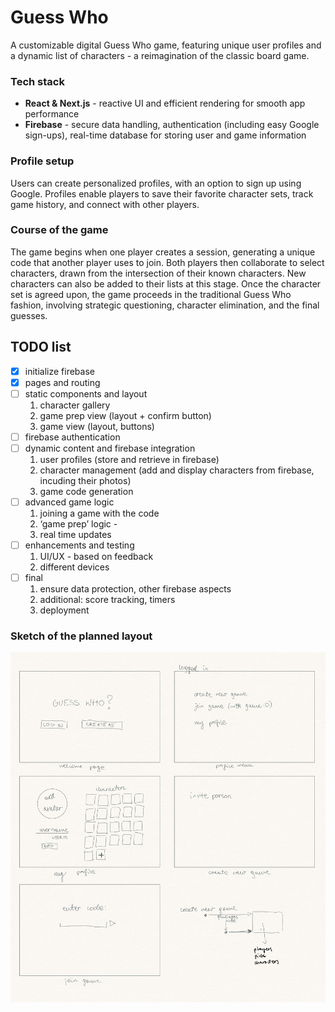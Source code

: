 # Guess Who
A customizable digital Guess Who game, featuring unique user profiles and a dynamic list of characters - a reimagination of the classic board game.

### Tech stack
* **React & Next.js** - reactive UI and efficient rendering for smooth app performance
* **Firebase** - secure data handling, authentication (including easy Google sign-ups), real-time database for storing user and game information

### Profile setup
Users can create personalized profiles, with an option to sign up using Google. Profiles enable players to save their favorite character sets, track game history, and connect with other players.

### Course of the game
The game begins when one player creates a session, generating a unique code that another player uses to join. Both players then collaborate to select characters, drawn from the intersection of their known characters. New characters can also be added to their lists at this stage. Once the character set is agreed upon, the game proceeds in the traditional Guess Who fashion, involving strategic questioning, character elimination, and the final guesses.

## TODO list
-  [x] initialize firebase
-  [x] pages and routing
-  [ ] static components and layout
    1. character gallery
    2. game prep view (layout + confirm button)
    3. game view (layout, buttons)
-  [ ] firebase authentication
-  [ ] dynamic content and firebase integration
    1. user profiles (store and retrieve in firebase)
    2. character management (add and display characters from firebase, incuding their photos)
    3. game code generation
-  [ ] advanced game logic
    1. joining a game with the code
    2. ‘game prep’ logic - 
    3. real time updates
-  [ ] enhancements and testing
    1. UI/UX - based on feedback
    2. different devices
-  [ ] final
    1. ensure data protection, other firebase aspects
    2. additional: score tracking, timers
    3. deployment  

### Sketch of the planned layout
![](assets/sketch.jpg)

